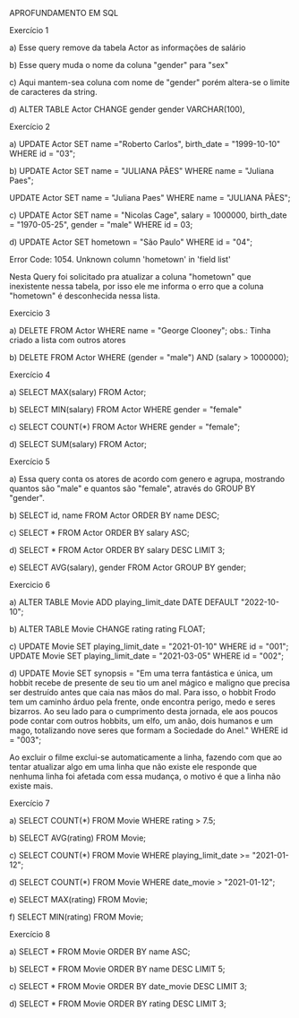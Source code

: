 APROFUNDAMENTO EM SQL

Exercício 1

a) Esse query remove da tabela Actor as informações de salário

b) Esse query muda o nome da coluna "gender" para "sex"

c) Aqui mantem-sea coluna com nome de "gender" porém altera-se o limite de caracteres da string.

d) ALTER TABLE Actor CHANGE gender gender VARCHAR(100),

Exercício 2

a) UPDATE Actor
SET name ="Roberto Carlos", birth_date = "1999-10-10"
WHERE id = "03";

b) UPDATE Actor
SET name = "JULIANA PÃES"
WHERE name = "Juliana Paes";

UPDATE Actor
SET name = "Juliana Paes"
WHERE name = "JULIANA PÃES";

c) UPDATE Actor 
SET name = "Nicolas Cage", salary = 1000000, birth_date = "1970-05-25", gender = "male"
WHERE id = 03;

d) UPDATE Actor
SET hometown = "São Paulo"
WHERE id = "04";

Error Code: 1054. Unknown column 'hometown' in 'field list'

Nesta Query foi solicitado pra atualizar a coluna "hometown" que inexistente nessa tabela, por isso ele me informa o erro que a coluna "hometown" é desconhecida nessa lista.

Exercicio 3

a) DELETE FROM Actor WHERE name = "George Clooney"; obs.: Tinha criado a lista com outros atores

b) DELETE FROM Actor WHERE (gender = "male") AND (salary > 1000000);

Exercício 4

a) SELECT MAX(salary) FROM Actor;

b) SELECT MIN(salary) FROM Actor WHERE gender = "female"

c) SELECT COUNT(*) FROM Actor WHERE gender = "female";

d) SELECT SUM(salary) FROM Actor;

Exercício 5

a) Essa query conta os atores de acordo com  genero e agrupa, mostrando quantos são "male" e quantos são "female", através do GROUP BY "gender".

b) SELECT id, name FROM Actor ORDER BY name DESC;

c) SELECT * FROM Actor ORDER BY salary ASC;

d) SELECT * FROM Actor ORDER BY salary DESC LIMIT 3;

e) SELECT AVG(salary), gender FROM Actor
GROUP BY gender;

Exercicio 6

a) ALTER TABLE Movie ADD playing_limit_date DATE DEFAULT "2022-10-10";

b) ALTER TABLE Movie CHANGE rating rating FLOAT;

c) UPDATE Movie SET playing_limit_date = "2021-01-10" WHERE id = "001";
   UPDATE Movie SET playing_limit_date = "2021-03-05" WHERE id = "002";

d) UPDATE Movie SET synopsis = "Em uma terra fantástica e única, um hobbit recebe de presente de seu tio um anel mágico e maligno que precisa ser destruído antes que caia nas mãos do mal. Para isso, o hobbit Frodo tem um caminho árduo pela frente, onde encontra perigo, medo e seres bizarros. Ao seu lado para o cumprimento desta jornada, ele aos poucos pode contar com outros hobbits, um elfo, um anão, dois humanos e um mago, totalizando nove seres que formam a Sociedade do Anel."
WHERE id = "003";

Ao excluir o filme exclui-se automaticamente a linha, fazendo com que ao tentar atualizar algo em uma linha que não existe ele responde que nenhuma linha foi afetada com essa mudança, o motivo é que a linha não existe mais.

Exercício 7

a) SELECT COUNT(*) FROM Movie WHERE rating > 7.5;

b) SELECT AVG(rating) FROM Movie;

c) SELECT COUNT(*) FROM Movie WHERE playing_limit_date >= "2021-01-12";

d) SELECT COUNT(*) FROM Movie WHERE date_movie > "2021-01-12";

e) SELECT MAX(rating) FROM Movie;

f) SELECT MIN(rating) FROM Movie;

Exercício 8

a) SELECT * FROM Movie
ORDER BY name ASC;

b) SELECT * FROM Movie
ORDER BY name DESC
LIMIT 5;

c) SELECT * FROM Movie
ORDER BY date_movie DESC
LIMIT 3;

d) SELECT * FROM Movie
ORDER BY rating DESC
LIMIT 3;








